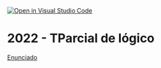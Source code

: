 [![Open in Visual Studio Code](https://classroom.github.com/assets/open-in-vscode-718a45dd9cf7e7f842a935f5ebbe5719a5e09af4491e668f4dbf3b35d5cca122.svg)](https://classroom.github.com/online_ide?assignment_repo_id=11547903&assignment_repo_type=AssignmentRepo)
# 2022 - TParcial de lógico

[Enunciado](https://docs.google.com/document/d/13DilLCxtxFtg-dFWvBFyZIn4RVCzknDLgeg1qXb4pI0/edit?usp=sharing)
